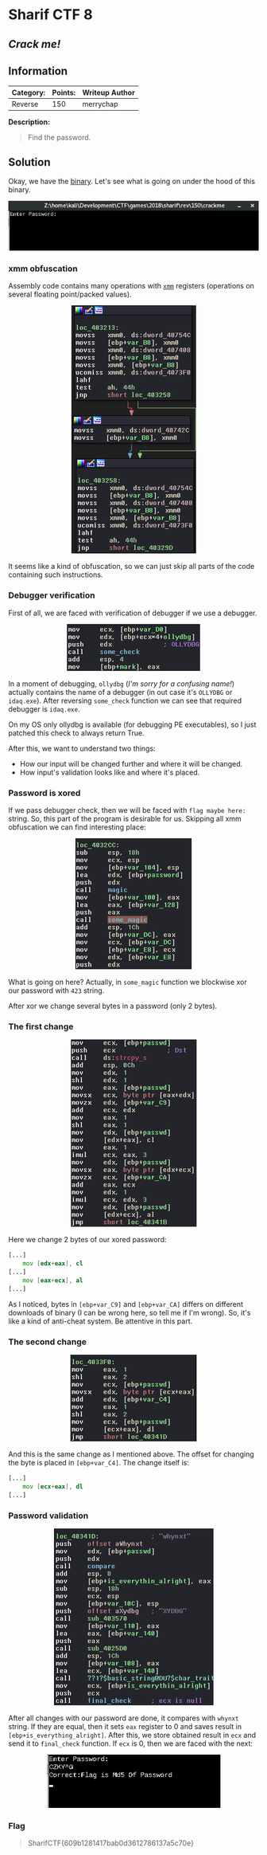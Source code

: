 # __Sharif CTF 8__ 
## _Crack me!_

## Information
**Category:** | **Points:** | **Writeup Author**
--- | --- | ---
Reverse | 150 | merrychap

**Description:** 

> Find the password.

## Solution
Okay, we have the [binary](./crackme). Let's see what is going on under the hood of this binary.

<p align="center">
  <img src="screens/prompt.png">
</p>

### xmm obfuscation
Assembly code contains many operations with [```xmm```](https://en.wikipedia.org/wiki/Streaming_SIMD_Extensions) registers (operations on several floating point/packed values).

<p align="center">
  <img src="screens/xmm_obfuscation.png">
</p>

It seems like a kind of obfuscation, so we can just skip all parts of the code containing such instructions.

### Debugger verification
First of all, we are faced with verification of debugger if we use a debugger.

<p align="center">
  <img src="screens/idaq_check.png">
</p>

In a moment of debugging, ```ollydbg``` (_I'm sorry for a confusing name!_) actually contains the name of a debugger (in out case it's ```OLLYDBG``` or ```idaq.exe```). After reversing ```some_check``` function we can see that required debugger is ```idaq.exe```.

On my OS only ollydbg is available (for debugging PE executables), so I just patched this check to always return True.

After this, we want to understand two things:
- How our input will be changed further and where it will be changed.
- How input's validation looks like and where it's placed.

### Password is xored
If we pass debugger check, then we will be faced with ```flag maybe here:``` string. So, this part of the program is desirable for us. Skipping all xmm obfuscation we can find interesting place:

<p align="center">
  <img src="screens/xor.png">
</p>

What is going on here? Actually, in ```some_magic``` function we blockwise xor our password with ```423``` string.

After xor we change several bytes in a password (only 2 bytes).

### The first change

<p align="center">
  <img src="screens/change_2nd_byte.png">
</p>

Here we change 2 bytes of our xored password:
```asm
[...]
    mov [edx+eax], cl
[...]
    mov [eax+ecx], al
[...]
```

As I noticed, bytes in ```[ebp+var_C9]``` and ```[ebp+var_CA]``` differs on different downloads of binary (I can be wrong here, so tell me if I'm wrong). So, it's like a kind of anti-cheat system. Be attentive in this part.

### The second change
<p align="center">
  <img src="screens/change_3d_byte.png">
</p>

And this is the same change as I mentioned above. The offset for changing the byte is placed in ```[ebp+var_C4]```. The change itself is:

```asm
[...]
    mov [ecx+eax], dl
[...]
```

### Password validation
<p align="center">
  <img src="screens/final_check.png">
</p>

After all changes with our password are done, it compares with ```whynxt``` string. If they are equal, then it sets ```eax``` register to 0 and saves result in ```[ebp+is_everything_alright]```. After this, we store obtained result in ```ecx``` and send it to ```final_check``` function. If ```ecx``` is 0, then we are faced with the next:

<p align="center">
  <img src="screens/answer.png">
</p>

### Flag

> SharifCTF{609b1281417bab0d3612786137a5c70e}